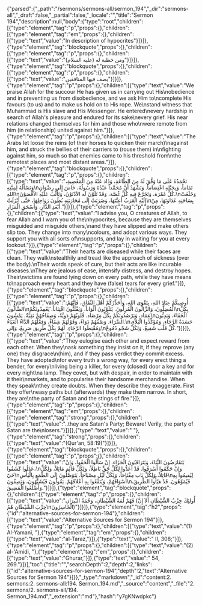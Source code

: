 {"parsed":{"_path":"/sermons/sermons-all/sermon_194","_dir":"sermons-all","_draft":false,"_partial":false,"_locale":"","title":"Sermon 194","description":null,"body":{"type":"root","children":[{"type":"element","tag":"p","props":{},"children":[{"type":"element","tag":"em","props":{},"children":[{"type":"text","value":"In description of hypocrites"}]}]},{"type":"element","tag":"blockquote","props":{},"children":[{"type":"element","tag":"p","props":{},"children":[{"type":"text","value":"ومن خطبة له (عليه السلام)"}]}]},{"type":"element","tag":"blockquote","props":{},"children":[{"type":"element","tag":"p","props":{},"children":[{"type":"text","value":"يصف فيها المنافقين"}]}]},{"type":"element","tag":"p","props":{},"children":[{"type":"text","value":"We praise Allah for the succour He has given us in carrying out His\nobedience and in preventing us from disobedience, and we ask Him to\ncomplete His favours (to us) and to make us hold on to His rope. We\nstand witness that Muhammad is His slave and His Messenger. He entered\nevery hardship in search of Allah's pleasure and endured for its sake\nevery grief. His near relations changed themselves for him and those who\nwere remote from him (in relationship) united against him."}]},{"type":"element","tag":"p","props":{},"children":[{"type":"text","value":"The Arabs let loose the reins (of their horses to quicken their march)\nagainst him, and struck the bellies of their carriers to (rouse them) in\nfighting against him, so much so that enemies came to his threshold from\nthe remotest places and most distant areas."}]},{"type":"element","tag":"blockquote","props":{},"children":[{"type":"element","tag":"p","props":{},"children":[{"type":"text","value":"نَحْمَدُهُ عَلَى مَا وَفَّقَ لَهُ مِنَ الطَّاعَةِ، وَذَادَ عَنْهُ مِنَ الْمَعْصِيةِ، وَنَسْأَلُهُ لِمِنَّتِهِ\nتَمَاماً، وَبِحَبْلِهِ اعْتِصَاماً. وَنَشْهَدُ أَنَّ مُحَمَّداً عَبْدُهُ وَرَسُولُهُ، خَاضَ إِلَى رِضْوَانِ اللهِ\nكُلَّ غَمْرَة، وَتَجَرَّعَ فِيهِ كُلَّ غُصَّة، وَقَدْ تَلَوَّنَ لَه الاَدْنَوْنَ، وَتَأَلَّبَ عَلَيْهِ الاْقْصَوْنَ،\nوَخَلَعَتْ إِلَيْهِ الْعَرَبُ أَعِنَّتَهَا، وَضَرَبَتْ إِلَى مُحَارَبَتِهِ بُطُونَ رَوَاحِلِهَا، حَتَّى أَنْزَلَتْ\nبِسَاحَتِهِ عَدَاوَتَهَا، مِنْ أبْعَدِ الدَّارِ، وَأَسْحَقِ الْمَزَارِ."}]}]},{"type":"element","tag":"p","props":{},"children":[{"type":"text","value":"I advise you, O creatures of Allah, to fear Allah and I warn you of the\nhypocrites, because they are themselves misguided and misguide others,\nand they have slipped and make others slip too. They change into many\ncolours, and adopt various ways. They support you with all sorts of\nsupports, and lay in waiting for you at every lookout."}]},{"type":"element","tag":"p","props":{},"children":[{"type":"text","value":"Their hearts are diseased while their faces are clean. They walk\nstealthily and tread like the approach of sickness (over the body).\nTheir words speak of cure, but their acts are like incurable diseases.\nThey are jealous of ease, intensify distress, and destroy hopes. Their\nvictims are found lying down on every path, while they have means to\napproach every heart and they have (false) tears for every grief."}]},{"type":"element","tag":"blockquote","props":{},"children":[{"type":"element","tag":"p","props":{},"children":[{"type":"text","value":"أُوصِيكُمْ عِبَادَ اللهِ، بِتَقْوَى اللهِ، وَأُحَذِّرُكُمْ أَهْلَ النِّفَاقِ، فَإِنَّهُمُ: الضَّالُّونَ\nالْمُضِلُّونَ، وَالزَّالُّونَ الْمُزِلُّونَ. يَتَلَوَّنُونَ أَلْوَاناً، وَيَفْتَنُّونَ افْتِنَاناً، َيَعْمِدُونَكُمْ\nبِكُلِّ عِمَاد، وَيَرْصُدُونَكُمْ بِكُلِّ مِرْصَاد. قُلوبُهُمْ دَوِيَّةٌ، وَصِفَاحُهُمْ نَقِيَّةٌ. يَمْشُونَ\nالْخَفَاءَ، وَيَدِبُّونَ الضَّرَاءَ. وَصْفُهُمْ دَوَاءٌ، وَقَوْلُهُمْ شِفَاءٌ، وَفِعْلُهُمُ الدَّاءُ الْعَيَاءُ.\nحَسَدَةُ الرَّخَاءِ، وَمُؤَكِّدُوا الْبَلاَءِ، وَمُقْنِطُوا الرَّجَاءِ. لَهُمْ بِكُلِّ طَرِيق صَرِيعٌ، وَإلى\nكُلِّ قَلْب شَفِيعٌ، وَلِكُلِّ شَجْو دُمُوعٌ."}]}]},{"type":"element","tag":"p","props":{},"children":[{"type":"text","value":"They eulogise each other and expect reward from each other. When they\nask something they insist on it, if they reprove (any one) they disgrace\n(him), and if they pass verdict they commit excess. They have adopted\nfor every truth a wrong way, for every erect thing a bender, for every\nliving being a killer, for every (closed) door a key and for every night\na lamp. They covet, but with despair, in order to maintain with it their\nmarkets, and to popularise their handsome merchandise. When they speak\nthey create doubts. When they describe they exaggerate. First they offer\neasy paths but (afterwards) they make them narrow. In short, they are\nthe party of Satan and the stings of fire."}]},{"type":"element","tag":"p","props":{},"children":[{"type":"element","tag":"em","props":{},"children":[{"type":"element","tag":"strong","props":{},"children":[{"type":"text","value":"..they are Satan's Party; Beware! Verily, the party of Satan are the\nlosers."}]}]},{"type":"text","value":" "},{"type":"element","tag":"strong","props":{},"children":[{"type":"text","value":"(Qur'an, 58:19)"}]}]},{"type":"element","tag":"blockquote","props":{},"children":[{"type":"element","tag":"p","props":{},"children":[{"type":"text","value":"يَتَقَارَضُونَ الثَّنَاءَ، وَيَتَرَاقَبُونَ الْجَزَاء. إِنْ سَأَلُوا ألْحَفُوا، وَإِنْ عَذَلُوا كَشَفُوا،\nوَإِنْ حَكَمُوا أَسْرَفُوا. قَدْ أَعَدُّوا لِكُلِّ حَقٍّ بَاطِلاً، وَلِكُلِّ قَائِم مَائِلاً، وَلِكُلِّ حَيّ\nقَاتِلاً، وَلِكُلِّ بَاب مِفْتَاحاً، وَلِكُلِّ لَيْل مِصْبَاحاً. يَتَوَصَّلُونَ إِلَى الطَّمَعِ بِالْيَأْسِ\nلِيُقيمُوا بِهِ أَسْوَاقَهُمْ، وَيُنَفِّعُوا بِهِ أَعْلاَقَهُمْ. يَقُولُونَ فَيُشَبِّهُونَ، وَيَصِفُونَ\nفَيُمَوِّهُونَ. قَدْ هيّأُوا الطَّرِيقَ، وَأَضْلَعُوا الْمَضِيقَ."}]}]},{"type":"element","tag":"blockquote","props":{},"children":[{"type":"element","tag":"p","props":{},"children":[{"type":"text","value":"فَهُمْ لُمَةُ الشَّيْطَانِ، وَحُمَةُ النِّيرَانِ (أُولئِكَ حِزْبُ الشَّيْطَانِ أَلاَ إِنَّ حِزْبَ الشَّيْطَانِ هُمُ\nالْخَاسِرُونَ)"}]}]},{"type":"element","tag":"h2","props":{"id":"alternative-sources-for-sermon-194"},"children":[{"type":"text","value":"Alternative Sources for Sermon 194"}]},{"type":"element","tag":"p","props":{},"children":[{"type":"text","value":"(1) Al-Yamani, "},{"type":"element","tag":"em","props":{},"children":[{"type":"text","value":"al-Taraz,"}]},{"type":"text","value":" II, 308;"}]},{"type":"element","tag":"p","props":{},"children":[{"type":"text","value":"(2) al-'Amidi, "},{"type":"element","tag":"em","props":{},"children":[{"type":"text","value":"Ghurar,"}]},{"type":"text","value":" 54, 269."}]}],"toc":{"title":"","searchDepth":2,"depth":2,"links":[{"id":"alternative-sources-for-sermon-194","depth":2,"text":"Alternative Sources for Sermon 194"}]}},"_type":"markdown","_id":"content:2. sermons:2. sermons-all:194. Sermon_194.md","_source":"content","_file":"2. sermons/2. sermons-all/194. Sermon_194.md","_extension":"md"},"hash":"y7gKNwdpkc"}